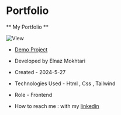 # Portfolio

** My Portfolio **

![View](https://github.com/Elinazmokhtari/Portfolio/assets/109355938/d92aa03c-bfc8-46d8-a9a8-c3e786e61f21)


- [Demo Project](https://elinazmokhtari.github.io/Portfolio/)

- Developed by Elnaz Mokhtari

- Created - 2024-5-27

- Technologies Used - Html , Css , Tailwind

- Role - Frontend

- How to reach me : with my [linkedin](https://www.linkedin.com/in/Elnaz-mokhtari)
